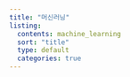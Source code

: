 ```yaml
---
title: "머신러닝"
listing:
  contents: machine_learning
  sort: "title"
  type: default
  categories: true
---
```

